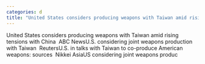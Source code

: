```yaml
---
categories: d
title: "United States considers producing weapons with Taiwan amid rising tensions with China  ABC News"
---
```

United States considers producing weapons with Taiwan amid rising tensions with China&nbsp;&nbsp;ABC NewsU.S. considering joint weapons production with Taiwan&nbsp;&nbsp;ReutersU.S. in talks with Taiwan to co-produce American weapons: sources&nbsp;&nbsp;Nikkei AsiaUS considering joint weapons produc